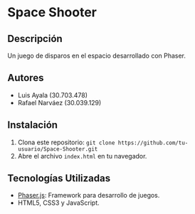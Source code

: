 # Space Shooter

## Descripción
Un juego de disparos en el espacio desarrollado con Phaser.

## Autores
- Luis Ayala (30.703.478)
- Rafael Narváez (30.039.129)

## Instalación
1. Clona este repositorio: `git clone https://github.com/tu-usuario/Space-Shooter.git`
2. Abre el archivo `index.html` en tu navegador.

## Tecnologías Utilizadas
- [Phaser.js](https://phaser.io/): Framework para desarrollo de juegos.
- HTML5, CSS3 y JavaScript.